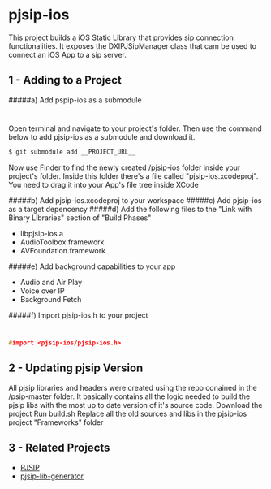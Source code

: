 # pjsip-ios

This project builds a iOS Static Library that provides sip connection functionalities. It exposes the DXIPJSipManager class that cam be used to connect an iOS App to a sip server.


## 1 - Adding to a Project

#####a) Add pspip-ios as a submodule
# 

Open terminal and navigate to your project's folder. Then use the command below to add pjsip-ios as a submodule and download it.
```sh
$ git submodule add __PROJECT_URL__
```
Now use Finder to find the newly created /pjsip-ios folder inside your project's folder. Inside this folder there's a file called "pjsip-ios.xcodeproj". You need to drag it into your App's file tree inside XCode

#####b) Add pjsip-ios.xcodeproj to your workspace
#####c) Add pjsip-ios as a target depencency
#####d) Add the following files to the "Link with Binary Libraries" section of "Build Phases"
* libpjsip-ios.a
* AudioToolbox.framework
* AVFoundation.framework

#####e) Add background capabilities to your app
* Audio and Air Play
* Voice over IP
* Background Fetch

#####f) Import pjsip-ios.h to your project
# 
# 
```c
#import <pjsip-ios/pjsip-ios.h>
```

## 2 - Updating pjsip Version

All pjsip libraries and headers were created using the repo conained in the 
/psip-master folder. It basically contains all the logic needed to build the pjsip libs with the most up to date version of it's source code. 
Download the project
Run build.sh
Replace all the old sources and libs in the pjsip-ios project "Frameworks" folder

## 3 - Related Projects
* [PJSIP]
* [pjsip-lib-generator] 

[PJSIP]:http://www.pjsip.org/
[pjsip-lib-generator]:https://github.com/otaviokz/pjsipbrowse
